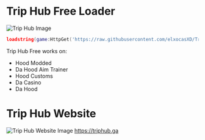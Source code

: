 # Trip Hub Free Loader
![Trip Hub Image](https://media.discordapp.net/attachments/1090672687690563646/1106021207263944815/Trip_Hub_Gui.png)
```lua
loadstring(game:HttpGet('https://raw.githubusercontent.com/elxocasXD/Trip-Hub/main/Free%20Loader.lua'))()
```
Trip Hub Free works on:
- Hood Modded
- Da Hood Aim Trainer
- Hood Customs
- Da Casino
- Da Hood

# Trip Hub Website
![Trip Hub Website Image](https://media.discordapp.net/attachments/1090672687690563646/1106022197648171060/image.png?width=1384&height=670)
https://triphub.ga
